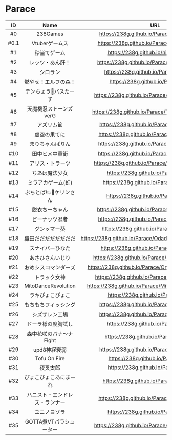 # Parace

|ID|Name|URL|Release|
|:---:|:---:|:---:|:---:|
|#0|238Games|https://238g.github.io/Parace/238Games.html|2018/4/8|
|#0.1|Vtuberゲームス|https://238g.github.io/Parace/238Games2.html|2018/8/5|
|#1|秒当てゲーム|https://238g.github.io/hitten/index.html|2018/2/12|
|#2|レッツ・あん肝！|https://238g.github.io/Parace/ankimo_drrrr.html|2018/2/18|
|#3|シロラン|https://238g.github.io/Parace/sirorun.html|2018/3/2|
|#4|燃やせ！エルフの森！|https://238g.github.io/Parace/eff.html|2018/3/6|
|#5|テンちょう🚫バスたーず|https://238g.github.io/Parace/cafenozombiko.html|2018/3/10|
|#6|天魔機忍ストーンズverG|https://238g.github.io/Parace/TenMaKiNinVerG.html|2018/3/17|
|#7|アズリム節|https://238g.github.io/Parace/AzlimBushi.html|2018/3/24|
|#8|虚空の果てに|https://238g.github.io/Parace/rei_Toya_rei.html|2018/3/28|
|#9|まりちゃんばりん|https://238g.github.io/Parace/kashikomari.html|2018/4/1|
|#10|田中ヒメ中華街|https://238g.github.io/Parace/HimeTanaka.html|2018/4/13|
|#11|アリス・トラーツ|https://238g.github.io/Parace/AliceMononobe.html|2018/4/21|
|#12|ちあは魔法少女|https://238g.github.io/Parace/tiatia.html|2018/4/29|
|#13|ミラアカゲーム(虹)|https://238g.github.io/Parace/MiraAka.html|2018/5/12|
|#14|ぶちとば!💥🚀ケリンさん|https://238g.github.io/Parace/Kerin.html|2018/5/16|
|#15|脱衣ちーちゃん|https://238g.github.io/Parace/ChihiroGame.html|2018/5/20|
|#16|ピーナッツ忍者|https://238g.github.io/Parace/PeanutNinja.html|2018/5/26|
|#17|グンッマー葵|https://238g.github.io/Parace/AoiGame.html|2018/6/4|
|#18|織田だだだだだだだだ|https://238g.github.io/Parace/Odadadadadadadadadada.html|2018/6/10|
|#19|スナイパーひなた|https://238g.github.io/Parace/Nekomiya.html|2018/6/17|
|#20|あさひさんいじり|https://238g.github.io/Parace/FOckingGlasses.html|2018/6/28|
|#21|おめシスコマンダーズ|https://238g.github.io/Parace/OmesisCommanders.html|2018/7/04|
|#22|トラック女神|https://238g.github.io/Parace/TruckGoddess.html|2018/7/15|
|#23|MitoDanceRevolution|https://238g.github.io/Parace/MitoDanceRevolution.html|2018/7/22|
|#24|ラキぴょこぴょこ|https://238g.github.io/Parace/Laki.html|2018/7/30|
|#25|もちもちフィッシング|https://238g.github.io/Parace/MMFishing.html|2018/8/5|
|#26|シズザレン工場|https://238g.github.io/Parace/Shizuzaren.html|2018/8/17|
|#27|ドーラ様の度胸試し|https://238g.github.io/Parace/Dora.html|2018/8/24|
|#28|森中花咲のバナ〜ナFight|https://238g.github.io/Parace/Kazaki.html|2018/9/1|
|#29|upd8神経衰弱|https://238g.github.io/Parace/upd8Game.html|2018/9/8|
|#30|Tofu On Fire|https://238g.github.io/Parace/mei.html|2018/9/16|
|#31|夜叉太郎|https://238g.github.io/Parace/UMI.html|2018/9/23|
|#32|ぴょこぴょこあにまーれ|https://238g.github.io/Parace/AniMare.html|2018/9/30|
|#33|ハニスト・エンドレス・ランナー|https://238g.github.io/Parace/HoneyStrap.html|2018/10/7|
|#34|ユニノヨゾラ|https://238g.github.io/Parace/yuni.html|2018/10/14|
|#35|GOTTA煮VTパラシューター|https://238g.github.io/Parace/vtuber_game_1.html|2018/10/21|
